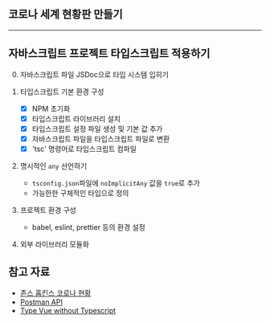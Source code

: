 ## 코로나 세계 현황판 만들기

---
## 자바스크립트 프로젝트  타입스크립트 적용하기
0. 자바스크립트 파일 JSDoc으로 타입 시스템 입히기
1. 타입스크립트 기본 환경 구성
    - [x] NPM 초기화
    - [x] 타입스크립트 라이브러리 설치
    - [x] 타입스크립트 설정 파일 생성 및 기본 값 추가
    - [x] 자바스크립트 파일을 타입스크립트 파일로 변환
    - [x] 'tsc' 명령어로 타입스크립트 컴파일

2. 명시적인  `any` 선언하기
    - `tsconfig.json`파일에 `noImplicitAny` 값을 `true`로 추가
    - 가능한한 구체적인 타입으로 정의

3. 프로젝트 환경 구성
    - babel, eslint, prettier 등의  환경 설정

4. 외부 라이브러리 모듈화
 


## 참고 자료

- [존스 홉킨스 코로나 현황](https://www.arcgis.com/apps/opsdashboard/index.html#/bda7594740fd40299423467b48e9ecf6)
- [Postman API](https://documenter.getpostman.com/view/10808728/SzS8rjbc?version=latest#27454960-ea1c-4b91-a0b6-0468bb4e6712)
- [Type Vue without Typescript](https://blog.usejournal.com/type-vue-without-typescript-b2b49210f0b)